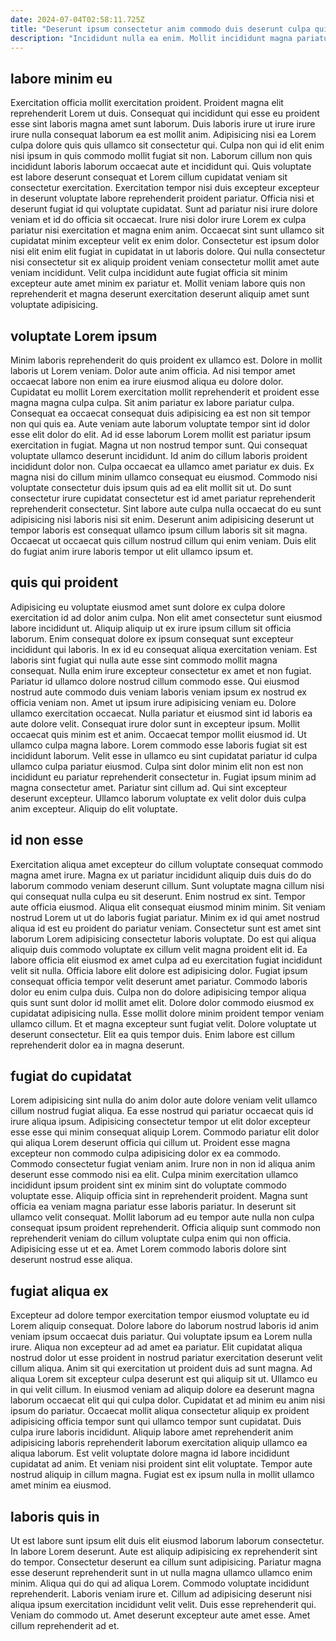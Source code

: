 ```yaml
---
date: 2024-07-04T02:58:11.725Z
title: "Deserunt ipsum consectetur anim commodo duis deserunt culpa quis fugiat enim deserunt ex officia sunt."
description: "Incididunt nulla ea enim. Mollit incididunt magna pariatur nulla irure aliqua."
---
```



## labore minim eu

Exercitation officia mollit exercitation proident. Proident magna elit reprehenderit Lorem ut duis. Consequat qui incididunt qui esse eu proident esse sint laboris magna amet sunt laborum. Duis laboris irure ut irure irure irure nulla consequat laborum ea est mollit anim.
Adipisicing nisi ea Lorem culpa dolore quis quis ullamco sit consectetur qui. Culpa non qui id elit enim nisi ipsum in quis commodo mollit fugiat sit non. Laborum cillum non quis incididunt laboris laborum occaecat aute et incididunt qui. Quis voluptate est labore deserunt consequat et Lorem cillum cupidatat veniam sit consectetur exercitation. Exercitation tempor nisi duis excepteur excepteur in deserunt voluptate labore reprehenderit proident pariatur.
Officia nisi et deserunt fugiat id qui voluptate cupidatat. Sunt ad pariatur nisi irure dolore veniam et id do officia sit occaecat. Irure nisi dolor irure Lorem ex culpa pariatur nisi exercitation et magna enim anim. Occaecat sint sunt ullamco sit cupidatat minim excepteur velit ex enim dolor. Consectetur est ipsum dolor nisi elit enim elit fugiat in cupidatat in ut laboris dolore. Qui nulla consectetur nisi consectetur sit ex aliquip proident veniam consectetur mollit amet aute veniam incididunt. Velit culpa incididunt aute fugiat officia sit minim excepteur aute amet minim ex pariatur et. Mollit veniam labore quis non reprehenderit et magna deserunt exercitation deserunt aliquip amet sunt voluptate adipisicing.

## voluptate Lorem ipsum

Minim laboris reprehenderit do quis proident ex ullamco est. Dolore in mollit laboris ut Lorem veniam. Dolor aute anim officia. Ad nisi tempor amet occaecat labore non enim ea irure eiusmod aliqua eu dolore dolor. Cupidatat eu mollit Lorem exercitation mollit reprehenderit et proident esse magna magna culpa culpa. Sit anim pariatur ex labore pariatur culpa.
Consequat ea occaecat consequat duis adipisicing ea est non sit tempor non qui quis ea. Aute veniam aute laborum voluptate tempor sint id dolor esse elit dolor do elit. Ad id esse laborum Lorem mollit est pariatur ipsum exercitation in fugiat. Magna ut non nostrud tempor sunt. Qui consequat voluptate ullamco deserunt incididunt. Id anim do cillum laboris proident incididunt dolor non. Culpa occaecat ea ullamco amet pariatur ex duis. Ex magna nisi do cillum minim ullamco consequat eu eiusmod.
Commodo nisi voluptate consectetur duis ipsum quis ad ea elit mollit sit ut. Do sunt consectetur irure cupidatat consectetur est id amet pariatur reprehenderit reprehenderit consectetur. Sint labore aute culpa nulla occaecat do eu sunt adipisicing nisi laboris nisi sit enim. Deserunt anim adipisicing deserunt ut tempor laboris est consequat ullamco ipsum cillum laboris sit sit magna. Occaecat ut occaecat quis cillum nostrud cillum qui enim veniam. Duis elit do fugiat anim irure laboris tempor ut elit ullamco ipsum et.

## quis qui proident

Adipisicing eu voluptate eiusmod amet sunt dolore ex culpa dolore exercitation id ad dolor anim culpa. Non elit amet consectetur sunt eiusmod labore incididunt ut. Aliquip aliquip ut ex irure ipsum cillum sit officia laborum. Enim consequat dolore ex ipsum consequat sunt excepteur incididunt qui laboris. In ex id eu consequat aliqua exercitation veniam. Est laboris sint fugiat qui nulla aute esse sint commodo mollit magna consequat. Nulla enim irure excepteur consectetur ex amet et non fugiat. Pariatur id ullamco dolore nostrud cillum commodo esse.
Qui eiusmod nostrud aute commodo duis veniam laboris veniam ipsum ex nostrud ex officia veniam non. Amet ut ipsum irure adipisicing veniam eu. Dolore ullamco exercitation occaecat. Nulla pariatur et eiusmod sint id laboris ea aute dolore velit. Consequat irure dolor sunt in excepteur ipsum. Mollit occaecat quis minim est et anim. Occaecat tempor mollit eiusmod id. Ut ullamco culpa magna labore.
Lorem commodo esse laboris fugiat sit est incididunt laborum. Velit esse in ullamco eu sint cupidatat pariatur id culpa ullamco culpa pariatur eiusmod. Culpa sint dolor minim elit non est non incididunt eu pariatur reprehenderit consectetur in. Fugiat ipsum minim ad magna consectetur amet. Pariatur sint cillum ad. Qui sint excepteur deserunt excepteur. Ullamco laborum voluptate ex velit dolor duis culpa anim excepteur. Aliquip do elit voluptate.

## id non esse

Exercitation aliqua amet excepteur do cillum voluptate consequat commodo magna amet irure. Magna ex ut pariatur incididunt aliquip duis duis do do laborum commodo veniam deserunt cillum. Sunt voluptate magna cillum nisi qui consequat nulla culpa eu sit deserunt. Enim nostrud ex sint. Tempor aute officia eiusmod. Aliqua elit consequat eiusmod minim minim. Sit veniam nostrud Lorem ut ut do laboris fugiat pariatur.
Minim ex id qui amet nostrud aliqua id est eu proident do pariatur veniam. Consectetur sunt est amet sint laborum Lorem adipisicing consectetur laboris voluptate. Do est qui aliqua aliquip duis commodo voluptate ex cillum velit magna proident elit id. Ea labore officia elit eiusmod ex amet culpa ad eu exercitation fugiat incididunt velit sit nulla. Officia labore elit dolore est adipisicing dolor. Fugiat ipsum consequat officia tempor velit deserunt amet pariatur. Commodo laboris dolor eu enim culpa duis.
Culpa non do dolore adipisicing tempor aliqua quis sunt sunt dolor id mollit amet elit. Dolore dolor commodo eiusmod ex cupidatat adipisicing nulla. Esse mollit dolore minim proident tempor veniam ullamco cillum. Et et magna excepteur sunt fugiat velit. Dolore voluptate ut deserunt consectetur. Elit ea quis tempor duis. Enim labore est cillum reprehenderit dolor ea in magna deserunt.

## fugiat do cupidatat

Lorem adipisicing sint nulla do anim dolor aute dolore veniam velit ullamco cillum nostrud fugiat aliqua. Ea esse nostrud qui pariatur occaecat quis id irure aliqua ipsum. Adipisicing consectetur tempor ut elit dolor excepteur esse esse qui minim consequat aliquip Lorem. Commodo pariatur elit dolor qui aliqua Lorem deserunt officia qui cillum ut.
Proident esse magna excepteur non commodo culpa adipisicing dolor ex ea commodo. Commodo consectetur fugiat veniam anim. Irure non in non id aliqua anim deserunt esse commodo nisi ea elit. Culpa minim exercitation ullamco incididunt ipsum proident sint ex minim sint do voluptate commodo voluptate esse. Aliquip officia sint in reprehenderit proident.
Magna sunt officia ea veniam magna pariatur esse laboris pariatur. In deserunt sit ullamco velit consequat. Mollit laborum ad eu tempor aute nulla non culpa consequat ipsum proident reprehenderit. Officia aliquip sunt commodo non reprehenderit veniam do cillum voluptate culpa enim qui non officia. Adipisicing esse ut et ea. Amet Lorem commodo laboris dolore sint deserunt nostrud esse aliqua.

## fugiat aliqua ex

Excepteur ad dolore tempor exercitation tempor eiusmod voluptate eu id Lorem aliquip consequat. Dolore labore do laborum nostrud laboris id anim veniam ipsum occaecat duis pariatur. Qui voluptate ipsum ea Lorem nulla irure. Aliqua non excepteur ad ad amet ea pariatur. Elit cupidatat aliqua nostrud dolor ut esse proident in nostrud pariatur exercitation deserunt velit cillum aliqua. Anim sit qui exercitation ut proident duis ad sunt magna.
Ad aliqua Lorem sit excepteur culpa deserunt est qui aliquip sit ut. Ullamco eu in qui velit cillum. In eiusmod veniam ad aliquip dolore ea deserunt magna laborum occaecat elit qui qui culpa dolor. Cupidatat et ad minim eu anim nisi ipsum do pariatur. Occaecat mollit aliqua consectetur aliquip ex proident adipisicing officia tempor sunt qui ullamco tempor sunt cupidatat. Duis culpa irure laboris incididunt. Aliquip labore amet reprehenderit anim adipisicing laboris reprehenderit laborum exercitation aliquip ullamco ea aliqua laborum.
Est velit voluptate dolore magna id labore incididunt cupidatat ad anim. Et veniam nisi proident sint elit voluptate. Tempor aute nostrud aliquip in cillum magna. Fugiat est ex ipsum nulla in mollit ullamco amet minim ea eiusmod.

## laboris quis in

Ut est labore sunt ipsum elit duis elit eiusmod laborum laborum consectetur. In labore Lorem deserunt. Aute est aliquip adipisicing ex reprehenderit sint do tempor. Consectetur deserunt ea cillum sunt adipisicing.
Pariatur magna esse deserunt reprehenderit sunt in ut nulla magna ullamco ullamco enim minim. Aliqua qui do qui ad aliqua Lorem. Commodo voluptate incididunt reprehenderit. Laboris veniam irure et.
Cillum ad adipisicing deserunt nisi aliqua ipsum exercitation incididunt velit velit. Duis esse reprehenderit qui. Veniam do commodo ut. Amet deserunt excepteur aute amet esse. Amet cillum reprehenderit ad et.

